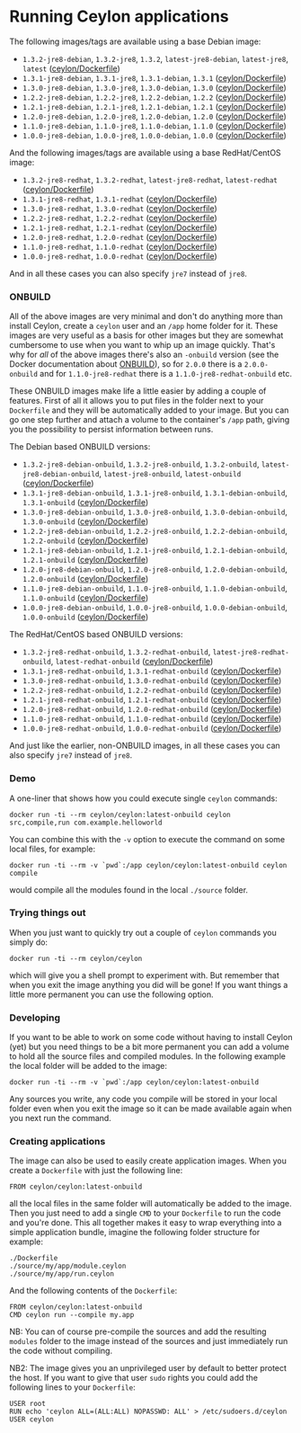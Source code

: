 # Running Ceylon applications

The following images/tags are available using a base Debian image:

 - `1.3.2-jre8-debian`, `1.3.2-jre8`, `1.3.2`, `latest-jre8-debian`, `latest-jre8`, `latest` ([ceylon/Dockerfile](https://github.com/ceylon-docker/ceylon/blob/master/1.3.2/1.3.2-jre8-debian/Dockerfile))
 - `1.3.1-jre8-debian`, `1.3.1-jre8`, `1.3.1-debian`, `1.3.1` ([ceylon/Dockerfile](https://github.com/ceylon-docker/ceylon/blob/master/1.3.1/1.3.1-jre8-debian/Dockerfile))
 - `1.3.0-jre8-debian`, `1.3.0-jre8`, `1.3.0-debian`, `1.3.0` ([ceylon/Dockerfile](https://github.com/ceylon-docker/ceylon/blob/master/1.3.0/1.3.0-jre8-debian/Dockerfile))
 - `1.2.2-jre8-debian`, `1.2.2-jre8`, `1.2.2-debian`, `1.2.2` ([ceylon/Dockerfile](https://github.com/ceylon-docker/ceylon/blob/master/1.2.2/1.2.2-jre8-debian/Dockerfile))
 - `1.2.1-jre8-debian`, `1.2.1-jre8`, `1.2.1-debian`, `1.2.1` ([ceylon/Dockerfile](https://github.com/ceylon-docker/ceylon/blob/master/1.2.1/1.2.1-jre8-debian/Dockerfile))
 - `1.2.0-jre8-debian`, `1.2.0-jre8`, `1.2.0-debian`, `1.2.0` ([ceylon/Dockerfile](https://github.com/ceylon-docker/ceylon/blob/master/1.2.0/1.2.0-jre8-debian/Dockerfile))
 - `1.1.0-jre8-debian`, `1.1.0-jre8`, `1.1.0-debian`, `1.1.0` ([ceylon/Dockerfile](https://github.com/ceylon-docker/ceylon/blob/master/1.1.0/1.1.0-jre8-debian/Dockerfile))
 - `1.0.0-jre8-debian`, `1.0.0-jre8`, `1.0.0-debian`, `1.0.0` ([ceylon/Dockerfile](https://github.com/ceylon-docker/ceylon/blob/master/1.0.0/1.0.0-jre8-debian/Dockerfile))

And the following images/tags are available using a base RedHat/CentOS image:

 - `1.3.2-jre8-redhat`, `1.3.2-redhat`, `latest-jre8-redhat`, `latest-redhat` ([ceylon/Dockerfile](https://github.com/ceylon-docker/ceylon/blob/master/1.3.2/1.3.2-jre8-redhat/Dockerfile))
 - `1.3.1-jre8-redhat`, `1.3.1-redhat` ([ceylon/Dockerfile](https://github.com/ceylon-docker/ceylon/blob/master/1.3.1/1.3.1-jre8-redhat/Dockerfile))
 - `1.3.0-jre8-redhat`, `1.3.0-redhat` ([ceylon/Dockerfile](https://github.com/ceylon-docker/ceylon/blob/master/1.3.0/1.3.0-jre8-redhat/Dockerfile))
 - `1.2.2-jre8-redhat`, `1.2.2-redhat` ([ceylon/Dockerfile](https://github.com/ceylon-docker/ceylon/blob/master/1.2.2/1.2.2-jre8-redhat/Dockerfile))
 - `1.2.1-jre8-redhat`, `1.2.1-redhat` ([ceylon/Dockerfile](https://github.com/ceylon-docker/ceylon/blob/master/1.2.1/1.2.1-jre8-redhat/Dockerfile))
 - `1.2.0-jre8-redhat`, `1.2.0-redhat` ([ceylon/Dockerfile](https://github.com/ceylon-docker/ceylon/blob/master/1.2.0/1.2.0-jre8-redhat/Dockerfile))
 - `1.1.0-jre8-redhat`, `1.1.0-redhat` ([ceylon/Dockerfile](https://github.com/ceylon-docker/ceylon/blob/master/1.1.0/1.1.0-jre8-redhat/Dockerfile))
 - `1.0.0-jre8-redhat`, `1.0.0-redhat` ([ceylon/Dockerfile](https://github.com/ceylon-docker/ceylon/blob/master/1.0.0/1.0.0-jre8-redhat/Dockerfile))

And in all these cases you can also specify `jre7` instead of `jre8`.

### ONBUILD

All of the above images are very minimal and don't do anything more than install Ceylon, create a `ceylon` user and an `/app` home folder for it. These images are very useful as a basis for other images but they are somewhat cumbersome to use when you want to whip up an image quickly. That's why for *all* of the above images there's also an `-onbuild` version (see the Docker documentation about [ONBUILD](https://docs.docker.com/engine/reference/builder/#/onbuild)), so for `2.0.0` there is a `2.0.0-onbuild` and for `1.1.0-jre8-redhat` there is a `1.1.0-jre8-redhat-onbuild` etc.

These ONBUILD images make life a little easier by adding a couple of features. First of all it allows you to put files in the folder next to your `Dockerfile` and they will be automatically added to your image. But you can go one step further and attach a volume to the container's `/app` path, giving you the possibility to persist information between runs.

The Debian based ONBUILD versions:

 - `1.3.2-jre8-debian-onbuild`, `1.3.2-jre8-onbuild`, `1.3.2-onbuild`, `latest-jre8-debian-onbuild`, `latest-jre8-onbuild`, `latest-onbuild` ([ceylon/Dockerfile](https://github.com/ceylon-docker/ceylon/blob/master/1.3.2/1.3.2-jre8-debian-onbuild/Dockerfile))
 - `1.3.1-jre8-debian-onbuild`, `1.3.1-jre8-onbuild`, `1.3.1-debian-onbuild`, `1.3.1-onbuild` ([ceylon/Dockerfile](https://github.com/ceylon-docker/ceylon/blob/master/1.3.1/1.3.1-jre8-debian-onbuild/Dockerfile))
 - `1.3.0-jre8-debian-onbuild`, `1.3.0-jre8-onbuild`, `1.3.0-debian-onbuild`, `1.3.0-onbuild` ([ceylon/Dockerfile](https://github.com/ceylon-docker/ceylon/blob/master/1.3.0/1.3.0-jre8-debian-onbuild/Dockerfile))
 - `1.2.2-jre8-debian-onbuild`, `1.2.2-jre8-onbuild`, `1.2.2-debian-onbuild`, `1.2.2-onbuild` ([ceylon/Dockerfile](https://github.com/ceylon-docker/ceylon/blob/master/1.2.2/1.2.2-jre8-debian-onbuild/Dockerfile))
 - `1.2.1-jre8-debian-onbuild`, `1.2.1-jre8-onbuild`, `1.2.1-debian-onbuild`, `1.2.1-onbuild` ([ceylon/Dockerfile](https://github.com/ceylon-docker/ceylon/blob/master/1.2.1/1.2.1-jre8-debian-onbuild/Dockerfile))
 - `1.2.0-jre8-debian-onbuild`, `1.2.0-jre8-onbuild`, `1.2.0-debian-onbuild`, `1.2.0-onbuild` ([ceylon/Dockerfile](https://github.com/ceylon-docker/ceylon/blob/master/1.2.0/1.2.0-jre8-debian-onbuild/Dockerfile))
 - `1.1.0-jre8-debian-onbuild`, `1.1.0-jre8-onbuild`, `1.1.0-debian-onbuild`, `1.1.0-onbuild` ([ceylon/Dockerfile](https://github.com/ceylon-docker/ceylon/blob/master/1.1.0/1.1.0-jre8-debian-onbuild/Dockerfile))
 - `1.0.0-jre8-debian-onbuild`, `1.0.0-jre8-onbuild`, `1.0.0-debian-onbuild`, `1.0.0-onbuild` ([ceylon/Dockerfile](https://github.com/ceylon-docker/ceylon/blob/master/1.0.0/1.0.0-jre8-debian-onbuild/Dockerfile))

The RedHat/CentOS based ONBUILD versions:

 - `1.3.2-jre8-redhat-onbuild`, `1.3.2-redhat-onbuild`, `latest-jre8-redhat-onbuild`, `latest-redhat-onbuild` ([ceylon/Dockerfile](https://github.com/ceylon-docker/ceylon/blob/master/1.3.2/1.3.2-jre8-redhat-onbuild/Dockerfile))
 - `1.3.1-jre8-redhat-onbuild`, `1.3.1-redhat-onbuild` ([ceylon/Dockerfile](https://github.com/ceylon-docker/ceylon/blob/master/1.3.1/1.3.1-jre8-redhat-onbuild/Dockerfile))
 - `1.3.0-jre8-redhat-onbuild`, `1.3.0-redhat-onbuild` ([ceylon/Dockerfile](https://github.com/ceylon-docker/ceylon/blob/master/1.3.0/1.3.0-jre8-redhat-onbuild/Dockerfile))
 - `1.2.2-jre8-redhat-onbuild`, `1.2.2-redhat-onbuild` ([ceylon/Dockerfile](https://github.com/ceylon-docker/ceylon/blob/master/1.2.2/1.2.2-jre8-redhat-onbuild/Dockerfile))
 - `1.2.1-jre8-redhat-onbuild`, `1.2.1-redhat-onbuild` ([ceylon/Dockerfile](https://github.com/ceylon-docker/ceylon/blob/master/1.2.1/1.2.1-jre8-redhat-onbuild/Dockerfile))
 - `1.2.0-jre8-redhat-onbuild`, `1.2.0-redhat-onbuild` ([ceylon/Dockerfile](https://github.com/ceylon-docker/ceylon/blob/master/1.2.0/1.2.0-jre8-redhat-onbuild/Dockerfile))
 - `1.1.0-jre8-redhat-onbuild`, `1.1.0-redhat-onbuild` ([ceylon/Dockerfile](https://github.com/ceylon-docker/ceylon/blob/master/1.1.0/1.1.0-jre8-redhat-onbuild/Dockerfile))
 - `1.0.0-jre8-redhat-onbuild`, `1.0.0-redhat-onbuild` ([ceylon/Dockerfile](https://github.com/ceylon-docker/ceylon/blob/master/1.0.0/1.0.0-jre8-redhat-onbuild/Dockerfile))

And just like the earlier, non-ONBUILD images, in all these cases you can also specify `jre7` instead of `jre8`.

### Demo

A one-liner that shows how you could execute single `ceylon` commands:

    docker run -ti --rm ceylon/ceylon:latest-onbuild ceylon src,compile,run com.example.helloworld

You can combine this with the `-v` option to execute the command on some local files, for example:

    docker run -ti --rm -v `pwd`:/app ceylon/ceylon:latest-onbuild ceylon compile

would compile all the modules found in the local `./source` folder.

### Trying things out

When you just want to quickly try out a couple of `ceylon` commands you simply do:

    docker run -ti --rm ceylon/ceylon

which will give you a shell prompt to experiment with. But remember that when you exit the image anything you did will be gone! If you want things a little more permanent you can use the following option.

### Developing

If you want to be able to work on some code without having to install Ceylon (yet) but you need things to be a bit more permanent you can add a volume to hold all the source files and compiled modules. In the following example the local folder will be added to the image:

    docker run -ti --rm -v `pwd`:/app ceylon/ceylon:latest-onbuild

Any sources you write, any code you compile will be stored in your local folder even when you exit the image so it can be made available again when you next run the command.

### Creating applications

The image can also be used to easily create application images. When you create a `Dockerfile` with just the following line:

    FROM ceylon/ceylon:latest-onbuild

all the local files in the same folder will automatically be added to the image. Then you just need to add a single `CMD` to your `Dockerfile` to run the code and you're done. This all together makes it easy to wrap everything into a simple application bundle, imagine the following folder structure for example:

    ./Dockerfile
    ./source/my/app/module.ceylon
    ./source/my/app/run.ceylon

And the following contents of the `Dockerfile`:

    FROM ceylon/ceylon:latest-onbuild
    CMD ceylon run --compile my.app

NB: You can of course pre-compile the sources and add the resulting `modules` folder to the image instead of the sources and just immediately run the code without compiling.

NB2: The image gives you an unprivileged user by default to better protect the host. If you want to give that user `sudo` rights you could add the following lines to your `Dockerfile`:

    USER root
    RUN echo 'ceylon ALL=(ALL:ALL) NOPASSWD: ALL' > /etc/sudoers.d/ceylon
    USER ceylon



